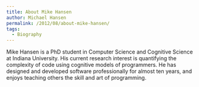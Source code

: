 ```yaml
---
title: About Mike Hansen
author: Michael Hansen
permalink: /2012/08/about-mike-hansen/
tags:
  - Biography
---
```

Mike Hansen is a PhD student in Computer Science and Cognitive Science at Indiana University. His current research interest is quantifying the complexity of code using cognitive models of programmers. He has designed and developed software professionally for almost ten years, and enjoys teaching others the skill and art of programming.
